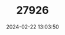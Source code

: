 ---
title: "27926"
category: "Atelerix algirus"
draft: false
date: 2024-02-22 13:03:50
languages:
  English: ["Algerian Hedgehog", "North African Hedgehog"]
  German: ["Algerischer Igel", "Mittelmeerigel"]
  Spanish; Castilian: ["Erizo Moruno"]
  French: ["Hérisson d'Algérie"]
---